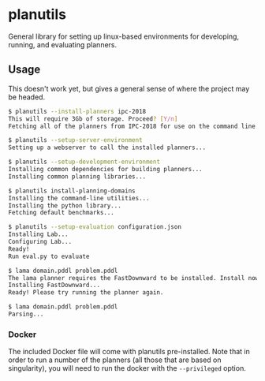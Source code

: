 # planutils

General library for setting up linux-based environments for developing, running, and evaluating planners.

## Usage

This doesn't work yet, but gives a general sense of where the project may be headed.

```bash
$ planutils --install-planners ipc-2018
This will require 3Gb of storage. Proceed? [Y/n]
Fetching all of the planners from IPC-2018 for use on the command line...

$ planutils --setup-server-environment
Setting up a webserver to call the installed planners...

$ planutils --setup-development-environment
Installing common dependencies for building planners...
Installing common planning libraries...

$ planutils install-planning-domains
Installing the command-line utilities...
Installing the python library...
Fetching default benchmarks...

$ planutils --setup-evaluation configuration.json
Installing Lab...
Configuring Lab...
Ready!
Run eval.py to evaluate

$ lama domain.pddl problem.pddl
The lama planner requires the FastDownward to be installed. Install now (30Mb)? [Y/n] Y
Installing FastDownward...
Ready! Please try running the planner again.

$ lama domain.pddl problem.pddl
Parsing...
```

### Docker

The included Docker file will come with planutils pre-installed. Note that in order to
run a number of the planners (all those that are based on singularity), you will need
to run the docker with the `--privileged` option.
